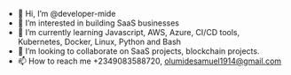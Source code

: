 - 👋 Hi, I’m @developer-mide
- 👀 I’m interested in building SaaS businesses
- 🌱 I’m currently learning Javascript, AWS, Azure, CI/CD tools, Kubernetes, Docker, Linux, Python and Bash
- 💞️ I’m looking to collaborate on SaaS projects, blockchain projects.
- 📫 How to reach me +2349083588720, olumidesamuel1914@gmail.com

<!---
developer-mide/developer-mide is a ✨ special ✨ repository because its `README.md` (this file) appears on your GitHub profile.
You can click the Preview link to take a look at your changes.
--->
